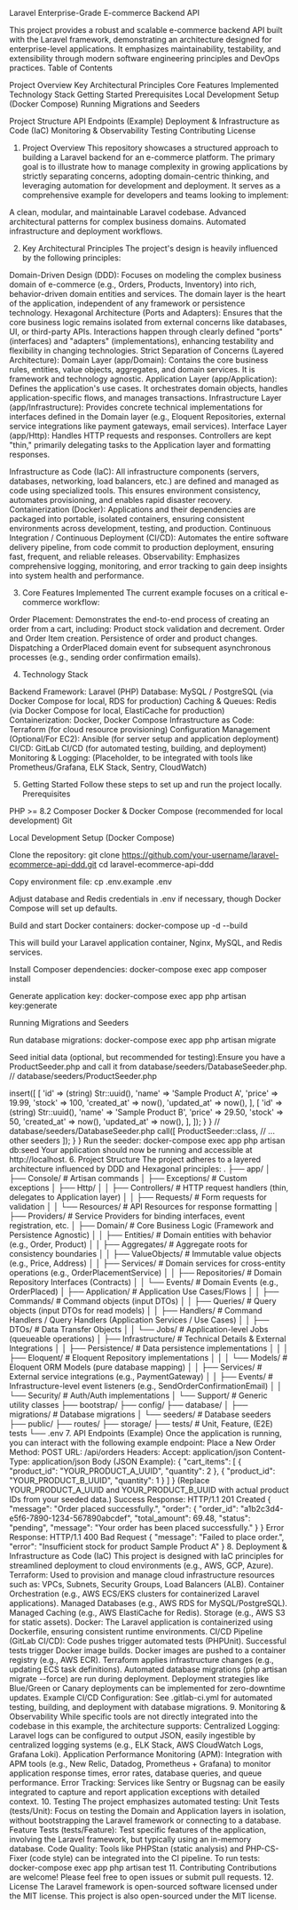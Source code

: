 Laravel Enterprise-Grade E-commerce Backend API

This project provides a robust and scalable e-commerce backend API built with the Laravel framework, demonstrating an architecture designed for enterprise-level applications. It emphasizes maintainability, testability, and extensibility through modern software engineering principles and DevOps practices.
Table of Contents

Project Overview
Key Architectural Principles
Core Features Implemented
Technology Stack
Getting Started
Prerequisites
Local Development Setup (Docker Compose)
Running Migrations and Seeders


Project Structure
API Endpoints (Example)
Deployment & Infrastructure as Code (IaC)
Monitoring & Observability
Testing
Contributing
License


1. Project Overview
This repository showcases a structured approach to building a Laravel backend for an e-commerce platform. The primary goal is to illustrate how to manage complexity in growing applications by strictly separating concerns, adopting domain-centric thinking, and leveraging automation for development and deployment.
It serves as a comprehensive example for developers and teams looking to implement:

A clean, modular, and maintainable Laravel codebase.
Advanced architectural patterns for complex business domains.
Automated infrastructure and deployment workflows.

2. Key Architectural Principles
The project's design is heavily influenced by the following principles:

Domain-Driven Design (DDD): Focuses on modeling the complex business domain of e-commerce (e.g., Orders, Products, Inventory) into rich, behavior-driven domain entities and services. The domain layer is the heart of the application, independent of any framework or persistence technology.
Hexagonal Architecture (Ports and Adapters): Ensures that the core business logic remains isolated from external concerns like databases, UI, or third-party APIs. Interactions happen through clearly defined "ports" (interfaces) and "adapters" (implementations), enhancing testability and flexibility in changing technologies.
Strict Separation of Concerns (Layered Architecture):
Domain Layer (app/Domain): Contains the core business rules, entities, value objects, aggregates, and domain services. It is framework and technology agnostic.
Application Layer (app/Application): Defines the application's use cases. It orchestrates domain objects, handles application-specific flows, and manages transactions.
Infrastructure Layer (app/Infrastructure): Provides concrete technical implementations for interfaces defined in the Domain layer (e.g., Eloquent Repositories, external service integrations like payment gateways, email services).
Interface Layer (app/Http): Handles HTTP requests and responses. Controllers are kept "thin," primarily delegating tasks to the Application layer and formatting responses.


Infrastructure as Code (IaC): All infrastructure components (servers, databases, networking, load balancers, etc.) are defined and managed as code using specialized tools. This ensures environment consistency, automates provisioning, and enables rapid disaster recovery.
Containerization (Docker): Applications and their dependencies are packaged into portable, isolated containers, ensuring consistent environments across development, testing, and production.
Continuous Integration / Continuous Deployment (CI/CD): Automates the entire software delivery pipeline, from code commit to production deployment, ensuring fast, frequent, and reliable releases.
Observability: Emphasizes comprehensive logging, monitoring, and error tracking to gain deep insights into system health and performance.

3. Core Features Implemented
The current example focuses on a critical e-commerce workflow:

Order Placement: Demonstrates the end-to-end process of creating an order from a cart, including:
Product stock validation and decrement.
Order and Order Item creation.
Persistence of order and product changes.
Dispatching a OrderPlaced domain event for subsequent asynchronous processes (e.g., sending order confirmation emails).



4. Technology Stack

Backend Framework: Laravel (PHP)
Database: MySQL / PostgreSQL (via Docker Compose for local, RDS for production)
Caching & Queues: Redis (via Docker Compose for local, ElastiCache for production)
Containerization: Docker, Docker Compose
Infrastructure as Code: Terraform (for cloud resource provisioning)
Configuration Management (Optional/For EC2): Ansible (for server setup and application deployment)
CI/CD: GitLab CI/CD (for automated testing, building, and deployment)
Monitoring & Logging: (Placeholder, to be integrated with tools like Prometheus/Grafana, ELK Stack, Sentry, CloudWatch)

5. Getting Started
Follow these steps to set up and run the project locally.
Prerequisites

PHP >= 8.2
Composer
Docker & Docker Compose (recommended for local development)
Git

Local Development Setup (Docker Compose)

Clone the repository:
git clone https://github.com/your-username/laravel-ecommerce-api-ddd.git
cd laravel-ecommerce-api-ddd


Copy environment file:
cp .env.example .env

Adjust database and Redis credentials in .env if necessary, though Docker Compose will set up defaults.

Build and start Docker containers:
docker-compose up -d --build

This will build your Laravel application container, Nginx, MySQL, and Redis services.

Install Composer dependencies:
docker-compose exec app composer install


Generate application key:
docker-compose exec app php artisan key:generate



Running Migrations and Seeders

Run database migrations:
docker-compose exec app php artisan migrate


Seed initial data (optional, but recommended for testing):Ensure you have a ProductSeeder.php and call it from database/seeders/DatabaseSeeder.php.
// database/seeders/ProductSeeder.php
<?php

namespace Database\Seeders;

use Illuminate\Database\Seeder;
use Illuminate\Support\Facades\DB;
use Illuminate\Support\Str;

class ProductSeeder extends Seeder
{
    public function run(): void
    {
        DB::table('products')->insert([
            [
                'id' => (string) Str::uuid(),
                'name' => 'Sample Product A',
                'price' => 19.99,
                'stock' => 100,
                'created_at' => now(),
                'updated_at' => now(),
            ],
            [
                'id' => (string) Str::uuid(),
                'name' => 'Sample Product B',
                'price' => 29.50,
                'stock' => 50,
                'created_at' => now(),
                'updated_at' => now(),
            ],
        ]);
    }
}

// database/seeders/DatabaseSeeder.php
<?php

namespace Database\Seeders;

use Illuminate\Database\Seeder;

class DatabaseSeeder extends Seeder
{
    public function run(): void
    {
        $this->call([
            ProductSeeder::class,
            // ... other seeders
        ]);
    }
}

Run the seeder:
docker-compose exec app php artisan db:seed



Your application should now be running and accessible at http://localhost.
6. Project Structure
The project adheres to a layered architecture influenced by DDD and Hexagonal principles:
.
├── app/
│   ├── Console/             # Artisan commands
│   ├── Exceptions/          # Custom exceptions
│   ├── Http/
│   │   ├── Controllers/     # HTTP request handlers (thin, delegates to Application layer)
│   │   ├── Requests/        # Form requests for validation
│   │   └── Resources/       # API Resources for response formatting
│   ├── Providers/           # Service Providers for binding interfaces, event registration, etc.
│   ├── Domain/              # Core Business Logic (Framework and Persistence Agnostic)
│   │   ├── Entities/        # Domain entities with behavior (e.g., Order, Product)
│   │   ├── Aggregates/      # Aggregate roots for consistency boundaries
│   │   ├── ValueObjects/    # Immutable value objects (e.g., Price, Address)
│   │   ├── Services/        # Domain services for cross-entity operations (e.g., OrderPlacementService)
│   │   ├── Repositories/     # Domain Repository Interfaces (Contracts)
│   │   └── Events/          # Domain Events (e.g., OrderPlaced)
│   ├── Application/         # Application Use Cases/Flows
│   │   ├── Commands/        # Command objects (input DTOs)
│   │   ├── Queries/         # Query objects (input DTOs for read models)
│   │   ├── Handlers/        # Command Handlers / Query Handlers (Application Services / Use Cases)
│   │   ├── DTOs/            # Data Transfer Objects
│   │   └── Jobs/            # Application-level Jobs (queueable operations)
│   ├── Infrastructure/      # Technical Details & External Integrations
│   │   ├── Persistence/     # Data persistence implementations
│   │   │   ├── Eloquent/    # Eloquent Repository implementations
│   │   │   └── Models/      # Eloquent ORM Models (pure database mapping)
│   │   ├── Services/        # External service integrations (e.g., PaymentGateway)
│   │   ├── Events/          # Infrastructure-level event listeners (e.g., SendOrderConfirmationEmail)
│   │   └── Security/        # Auth/Auth implementations
│   └── Support/             # Generic utility classes
├── bootstrap/
├── config/
├── database/
│   ├── migrations/          # Database migrations
│   └── seeders/             # Database seeders
├── public/
├── routes/
├── storage/
├── tests/                   # Unit, Feature, (E2E) tests
└── .env

7. API Endpoints (Example)
Once the application is running, you can interact with the following example endpoint:
Place a New Order

Method: POST

URL: /api/orders

Headers:

Accept: application/json
Content-Type: application/json


Body (JSON Example):
{
    "cart_items": [
        {
            "product_id": "YOUR_PRODUCT_A_UUID",
            "quantity": 2
        },
        {
            "product_id": "YOUR_PRODUCT_B_UUID",
            "quantity": 1
        }
    ]
}

(Replace YOUR_PRODUCT_A_UUID and YOUR_PRODUCT_B_UUID with actual product IDs from your seeded data.)

Success Response: HTTP/1.1 201 Created
{
    "message": "Order placed successfully.",
    "order": {
        "order_id": "a1b2c3d4-e5f6-7890-1234-567890abcdef",
        "total_amount": 69.48,
        "status": "pending",
        "message": "Your order has been placed successfully."
    }
}


Error Response: HTTP/1.1 400 Bad Request
{
    "message": "Failed to place order.",
    "error": "Insufficient stock for product Sample Product A"
}



8. Deployment & Infrastructure as Code (IaC)
This project is designed with IaC principles for streamlined deployment to cloud environments (e.g., AWS, GCP, Azure).

Terraform: Used to provision and manage cloud infrastructure resources such as:
VPCs, Subnets, Security Groups, Load Balancers (ALB).
Container Orchestration (e.g., AWS ECS/EKS clusters for containerized Laravel applications).
Managed Databases (e.g., AWS RDS for MySQL/PostgreSQL).
Managed Caching (e.g., AWS ElastiCache for Redis).
Storage (e.g., AWS S3 for static assets).


Docker: The Laravel application is containerized using Dockerfile, ensuring consistent runtime environments.
CI/CD Pipeline (GitLab CI/CD):
Code pushes trigger automated tests (PHPUnit).
Successful tests trigger Docker image builds.
Docker images are pushed to a container registry (e.g., AWS ECR).
Terraform applies infrastructure changes (e.g., updating ECS task definitions).
Automated database migrations (php artisan migrate --force) are run during deployment.
Deployment strategies like Blue/Green or Canary deployments can be implemented for zero-downtime updates.



Example CI/CD Configuration: See .gitlab-ci.yml for automated testing, building, and deployment with database migrations.
9. Monitoring & Observability
While specific tools are not directly integrated into the codebase in this example, the architecture supports:

Centralized Logging: Laravel logs can be configured to output JSON, easily ingestible by centralized logging systems (e.g., ELK Stack, AWS CloudWatch Logs, Grafana Loki).
Application Performance Monitoring (APM): Integration with APM tools (e.g., New Relic, Datadog, Prometheus + Grafana) to monitor application response times, error rates, database queries, and queue performance.
Error Tracking: Services like Sentry or Bugsnag can be easily integrated to capture and report application exceptions with detailed context.

10. Testing
The project emphasizes automated testing:

Unit Tests (tests/Unit): Focus on testing the Domain and Application layers in isolation, without bootstrapping the Laravel framework or connecting to a database.
Feature Tests (tests/Feature): Test specific features of the application, involving the Laravel framework, but typically using an in-memory database.
Code Quality: Tools like PHPStan (static analysis) and PHP-CS-Fixer (code style) can be integrated into the CI pipeline.

To run tests:
docker-compose exec app php artisan test

11. Contributing
Contributions are welcome! Please feel free to open issues or submit pull requests.
12. License
The Laravel framework is open-sourced software licensed under the MIT license. This project is also open-sourced under the MIT license.

